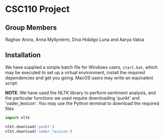 # CSC110 Project

## Group Members

Raghav Arora, Anna Myllyniemi, Diva Hidalgo Luna and Aarya Vatsa

## Installation

We have supplied a simple batch file for Windows users, ```start.bat```, which may be executed to set up a virtual environment, install the required dependencies and get you going. MacOS users may write an equivalent script.

**NOTE**: We have used the NLTK library to perform sentiment analysis, and the particular functions we used require downloading 'punkt' and 'vader_lexicon'. You may use the Python terminal to download the required files


```python
import nltk

nlkt.download('punkt')
nlkt.download('vader_lexicon')
```